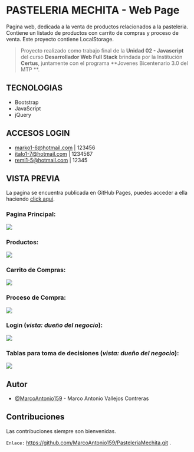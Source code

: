 
# PASTELERIA MECHITA - Web Page

Pagina web, dedicada a la venta de productos relacionados a la pasteleria. Contiene un 
listado de productos con carrito de compras y proceso de venta. Este proyecto contiene
LocalStorage.

> Proyecto realizado como trabajo final de la **Unidad 02 - Javascript** del curso **Desarrollador Web Full Stack** brindada por la Institución **Certus**, juntamente con el programa **Jovenes Bicentenario 3.0 del MTP **.

## TECNOLOGIAS
- Bootstrap
- JavaScript
- jQuery

## ACCESOS LOGIN
- marko1-6@hotmail.com | 123456
- italo1-7@hotmail.com | 1234567
- remi1-5@hotmail.com | 12345

## VISTA PREVIA
La pagina se encuentra publicada en GitHub Pages, puedes acceder a ella haciendo [click aqui](https://marcoantonio159.github.io/PasteleriaMechita/).
### Pagina Principal:
![](https://github.com/MarcoAntonio159/PasteleriaMechita/blob/main/Git/Imagen/chrome_JBeSoEjtvQ.jpg?raw=true)
### Productos:
![](https://github.com/MarcoAntonio159/PasteleriaMechita/blob/main/Git/Imagen/chrome_UfUBlNa8Tc.png?raw=true)
### Carrito de Compras:
![](https://github.com/MarcoAntonio159/PasteleriaMechita/blob/main/Git/Imagen/chrome_TTc7dffy8p.png?raw=true)
### Proceso de Compra:
![](https://github.com/MarcoAntonio159/PasteleriaMechita/blob/main/Git/Imagen/chrome_KiY7BYDQVv.png?raw=true)
### Login (*vista: dueño del negocio*):
![](https://github.com/MarcoAntonio159/PasteleriaMechita/blob/main/Git/Imagen/chrome_znkCwXh9Ki.jpg?raw=true)
### Tablas para toma de decisiones (*vista: dueño del negocio*):
![](https://github.com/MarcoAntonio159/PasteleriaMechita/blob/main/Git/Imagen/chrome_ug9JeUXlDi.png?raw=true)

## Autor

- [@MarcoAntonio159](https://github.com/MarcoAntonio159) - Marco Antonio Vallejos Contreras

## Contribuciones

Las contribuciones siempre son bienvenidas.

`Enlace:` https://github.com/MarcoAntonio159/PasteleriaMechita.git .
